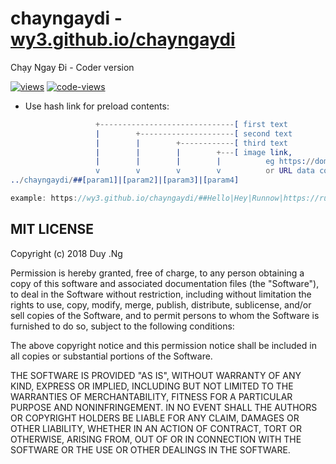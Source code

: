 # chayngaydi - [wy3.github.io/chayngaydi](https://wy3.github.io/chayngaydi)
Chạy Ngay Đi - Coder version

[![views](https://img.shields.io/badge/views-2419-brightgreen.svg)](https://wy3.github.io/chayngaydi)
[![code-views](https://img.shields.io/badge/code--views-688-blue.svg)](https://github.com/wy3/chayngaydi)

- Use hash link for preload contents:

```erlang
                   +------------------------------[ first text
                   |        +---------------------[ second text
                   |        |        +------------[ third text
                   |        |        |        +---[ image link, 
                   |        |        |        |          eg https://domain.com/img.jpg
                   v        v        v        v          or URL data content
../chayngaydi/##[param1]|[param2]|[param3]|[param4]
```
```c++
example: https://wy3.github.io/chayngaydi/##Hello|Hey|Runnow|https://runnow.com/gogogo.png
```

## MIT LICENSE

Copyright (c) 2018 Duy .Ng

Permission is hereby granted, free of charge, to any person obtaining a copy
of this software and associated documentation files (the "Software"), to deal
in the Software without restriction, including without limitation the rights
to use, copy, modify, merge, publish, distribute, sublicense, and/or sell
copies of the Software, and to permit persons to whom the Software is
furnished to do so, subject to the following conditions:

The above copyright notice and this permission notice shall be included in all
copies or substantial portions of the Software.

THE SOFTWARE IS PROVIDED "AS IS", WITHOUT WARRANTY OF ANY KIND, EXPRESS OR
IMPLIED, INCLUDING BUT NOT LIMITED TO THE WARRANTIES OF MERCHANTABILITY,
FITNESS FOR A PARTICULAR PURPOSE AND NONINFRINGEMENT. IN NO EVENT SHALL THE
AUTHORS OR COPYRIGHT HOLDERS BE LIABLE FOR ANY CLAIM, DAMAGES OR OTHER
LIABILITY, WHETHER IN AN ACTION OF CONTRACT, TORT OR OTHERWISE, ARISING FROM,
OUT OF OR IN CONNECTION WITH THE SOFTWARE OR THE USE OR OTHER DEALINGS IN THE
SOFTWARE.
